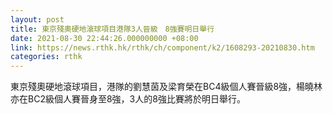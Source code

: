 ```yaml
---
layout: post
title: 東京殘奧硬地滾球項目港隊3人晉級　8強賽明日舉行
date: 2021-08-30 22:44:26.000000000 +08:00
link: https://news.rthk.hk/rthk/ch/component/k2/1608293-20210830.htm
categories: rthk
---
```


東京殘奧硬地滾球項目，港隊的劉慧茵及梁育榮在BC4級個人賽晉級8強，楊曉林亦在BC2級個人賽晉身至8強，3人的8強比賽將於明日舉行。
